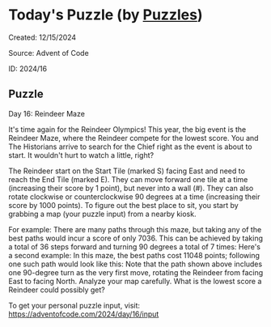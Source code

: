 # Today&#39;s Puzzle (by [Puzzles](https://github.com/michaelfromyeg/vscode-puzzles))

Created: 12&#x2F;15&#x2F;2024

Source: Advent of Code

ID: 2024&#x2F;16

## Puzzle

Day 16: Reindeer Maze

It's time again for the Reindeer Olympics! This year, the big event is the Reindeer Maze, where the Reindeer compete for the lowest score. You and The Historians arrive to search for the Chief right as the event is about to start. It wouldn't hurt to watch a little, right?

The Reindeer start on the Start Tile (marked S) facing East and need to reach the End Tile (marked E). They can move forward one tile at a time (increasing their score by 1 point), but never into a wall (#). They can also rotate clockwise or counterclockwise 90 degrees at a time (increasing their score by 1000 points). To figure out the best place to sit, you start by grabbing a map (your puzzle input) from a nearby kiosk.

For example: There are many paths through this maze, but taking any of the best paths would incur a score of only 7036\. This can be achieved by taking a total of 36 steps forward and turning 90 degrees a total of 7 times: Here's a second example: In this maze, the best paths cost 11048 points; following one such path would look like this: Note that the path shown above includes one 90-degree turn as the very first move, rotating the Reindeer from facing East to facing North. Analyze your map carefully. What is the lowest score a Reindeer could possibly get?

To get your personal puzzle input, visit: <https://adventofcode.com/2024/day/16/input>
